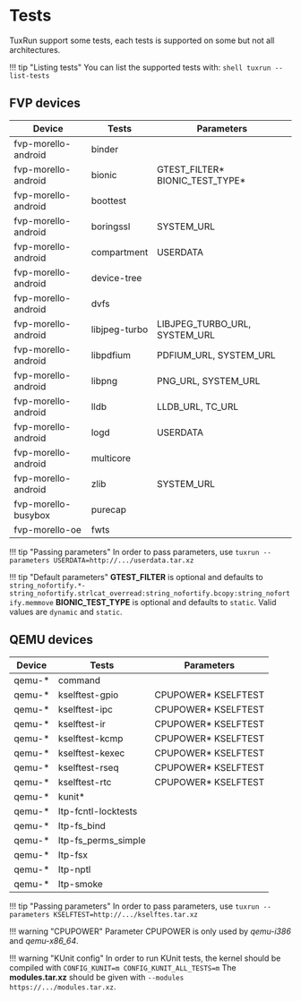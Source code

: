 # Tests

TuxRun support some tests, each tests is supported on some but not all architectures.

!!! tip "Listing tests"
    You can list the supported tests with:
    ```shell
    tuxrun --list-tests
    ```

## FVP devices

Device              | Tests        | Parameters                       |
--------------------|--------------|----------------------------------|
fvp-morello-android | binder       |                                  |
fvp-morello-android | bionic       | GTEST_FILTER\* BIONIC_TEST_TYPE\*|
fvp-morello-android | boottest     |                                  |
fvp-morello-android | boringssl    | SYSTEM_URL                       |
fvp-morello-android | compartment  | USERDATA                         |
fvp-morello-android | device-tree  |                                  |
fvp-morello-android | dvfs         |                                  |
fvp-morello-android | libjpeg-turbo| LIBJPEG_TURBO_URL, SYSTEM_URL    |
fvp-morello-android | libpdfium    | PDFIUM_URL, SYSTEM_URL           |
fvp-morello-android | libpng       | PNG_URL, SYSTEM_URL              |
fvp-morello-android | lldb         | LLDB_URL, TC_URL                 |
fvp-morello-android | logd         | USERDATA                         |
fvp-morello-android | multicore    |                                  |
fvp-morello-android | zlib         | SYSTEM_URL                       |
fvp-morello-busybox | purecap      |                                  |
fvp-morello-oe      | fwts         |                                  |

!!! tip "Passing parameters"
    In order to pass parameters, use `tuxrun --parameters USERDATA=http://.../userdata.tar.xz`

!!! tip "Default parameters"
    **GTEST_FILTER** is optional and defaults to
    ```
    string_nofortify.*-string_nofortify.strlcat_overread:string_nofortify.bcopy:string_nofortify.memmove
    ```
    **BIONIC_TEST_TYPE** is optional and defaults to `static`. Valid values are `dynamic` and `static`.

## QEMU devices

Device  | Tests               | Parameters           |
--------|---------------------|----------------------|
qemu-\* | command             |                      |
qemu-\* | kselftest-gpio      | CPUPOWER\* KSELFTEST |
qemu-\* | kselftest-ipc       | CPUPOWER\* KSELFTEST |
qemu-\* | kselftest-ir        | CPUPOWER\* KSELFTEST |
qemu-\* | kselftest-kcmp      | CPUPOWER\* KSELFTEST |
qemu-\* | kselftest-kexec     | CPUPOWER\* KSELFTEST |
qemu-\* | kselftest-rseq      | CPUPOWER\* KSELFTEST |
qemu-\* | kselftest-rtc       | CPUPOWER\* KSELFTEST |
qemu-\* | kunit\*             |                      |
qemu-\* | ltp-fcntl-locktests |                      |
qemu-\* | ltp-fs_bind         |                      |
qemu-\* | ltp-fs_perms_simple |                      |
qemu-\* | ltp-fsx             |                      |
qemu-\* | ltp-nptl            |                      |
qemu-\* | ltp-smoke           |                      |

!!! tip "Passing parameters"
    In order to pass parameters, use `tuxrun --parameters KSELFTEST=http://.../kselftes.tar.xz`

!!! warning "CPUPOWER"
    Parameter CPUPOWER is only used by *qemu-i386* and *qemu-x86_64*.

!!! warning "KUnit config"
    In order to run KUnit tests, the kernel should be compiled with
    ```
    CONFIG_KUNIT=m
    CONFIG_KUNIT_ALL_TESTS=m
    ```
    The **modules.tar.xz** should be given with `--modules https://.../modules.tar.xz`.
